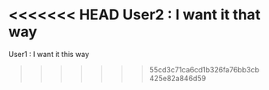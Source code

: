 <<<<<<< HEAD
User2 : I want it that way
=======
User1 : I want it this way
>>>>>>> 55cd3c71ca6cd1b326fa76bb3cb425e82a846d59
